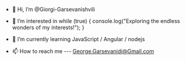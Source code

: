 - 👋 Hi, I’m @Giorgi-Garsevanishvili

- 👀 I’m interested in while (true) {
  console.log("Exploring the endless wonders of my interests!");
}

- 🌱 I’m currently learning JavaScript / Angular / nodejs
- 📫 How to reach me --- George.Garsevanidi@Gmail.com

